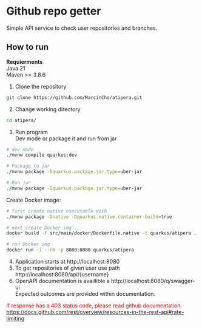 # Github repo getter
Simple API service to check user repositories and branches.
## How to run
**Requierments**  
Java 21  
Maven >= 3.8.6

1. Clone the repository
```bash
git clone https://github.com/MarcinCho/atipera.git

```
2. Change working directory
```bash
cd atipera/
```
3. Run program  
Dev mode or package it and run from jar
```bash
# dev mode
./mvnw compile quarkus:dev

# Package to jar
./mvnw package -Dquarkus.package.jar.type=uber-jar

# Run jar
./mvnw package -Dquarkus.package.jar.type=uber-jar
```
Create Docker image:
```bash
# first create native executable with
./mvnw package -Dnative -Dquarkus.native.container-build=true

# next create Docker img
docker build -f src/main/docker/Dockerfile.native -t quarkus/atipera .

# run Docker img
docker run -i --rm -p 8080:8080 quarkus/atipera
```


4. Application starts at http://localhost:8080
5. To get repositories of given user use path http://localhost:8080/api/{username}
6. OpenAPI documentation is availlible a http://localhost:8080/q/swagger-ui  
   Expected outcomes are provided within documentation.


<font color="red">If response has a 403 status code, please read github documentation</font>  
https://docs.github.com/rest/overview/resources-in-the-rest-api#rate-limiting


